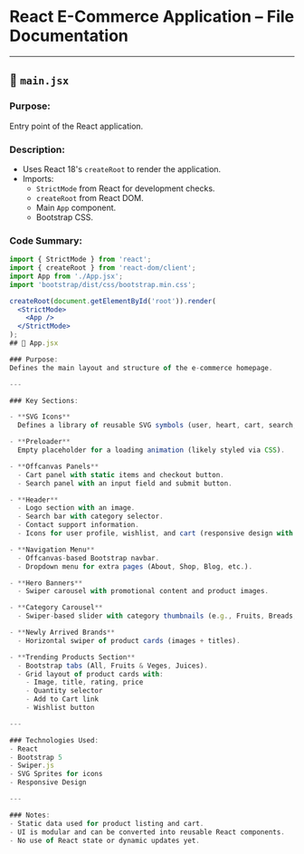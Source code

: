 # React E-Commerce Application – File Documentation

---

## 📄 `main.jsx`

### Purpose:
Entry point of the React application.

### Description:
- Uses React 18's `createRoot` to render the application.
- Imports:
  - `StrictMode` from React for development checks.
  - `createRoot` from React DOM.
  - Main `App` component.
  - Bootstrap CSS.

### Code Summary:
```jsx
import { StrictMode } from 'react';
import { createRoot } from 'react-dom/client';
import App from './App.jsx';
import 'bootstrap/dist/css/bootstrap.min.css';

createRoot(document.getElementById('root')).render(
  <StrictMode>
    <App />
  </StrictMode>
);
## 📄 App.jsx

### Purpose:
Defines the main layout and structure of the e-commerce homepage.

---

### Key Sections:

- **SVG Icons**  
  Defines a library of reusable SVG symbols (user, heart, cart, search, etc.).

- **Preloader**  
  Empty placeholder for a loading animation (likely styled via CSS).

- **Offcanvas Panels**  
  - Cart panel with static items and checkout button.  
  - Search panel with an input field and submit button.

- **Header**  
  - Logo section with an image.  
  - Search bar with category selector.  
  - Contact support information.  
  - Icons for user profile, wishlist, and cart (responsive design with offcanvas toggles).

- **Navigation Menu**  
  - Offcanvas-based Bootstrap navbar.  
  - Dropdown menu for extra pages (About, Shop, Blog, etc.).

- **Hero Banners**  
  - Swiper carousel with promotional content and product images.

- **Category Carousel**  
  - Swiper-based slider with category thumbnails (e.g., Fruits, Breads, Drinks).

- **Newly Arrived Brands**  
  - Horizontal swiper of product cards (images + titles).

- **Trending Products Section**  
  - Bootstrap tabs (All, Fruits & Veges, Juices).  
  - Grid layout of product cards with:  
    - Image, title, rating, price  
    - Quantity selector  
    - Add to Cart link  
    - Wishlist button

---

### Technologies Used:
- React  
- Bootstrap 5  
- Swiper.js  
- SVG Sprites for icons  
- Responsive Design

---

### Notes:
- Static data used for product listing and cart.  
- UI is modular and can be converted into reusable React components.  
- No use of React state or dynamic updates yet.
